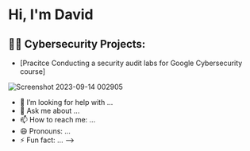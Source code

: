 <h1>Hi, I'm David
<h2>👨‍💻 Cybersecurity Projects:</h2>
  
  - [Pracitce Conducting a security audit labs for Google Cybersecurity course]

![Screenshot 2023-09-14 002905](https://github.com/timelesstitan96/timelesstitan96/assets/144980528/b72f11d9-afee-4541-9d75-691edde4c146)




- 🤔 I’m looking for help with ...
- 💬 Ask me about ...
- 📫 How to reach me: ...
- 😄 Pronouns: ...
- ⚡ Fun fact: ...
-->
